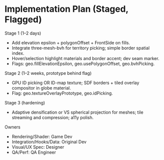 # Implementation Plan (Staged, Flagged)

Stage 1 (1–2 days)
- Add elevation epsilon + polygonOffset + FrontSide on fills.
- Integrate three-mesh-bvh for territory picking; simple border spatial index.
- Hover/selection highlight materials and border accent; dev seam marker.
- Flags: geo.fillElevationEpsilon, geo.usePolygonOffset, geo.bvhPicking.

Stage 2 (1–2 weeks, prototype behind flag)
- GPU ID picking OR ID-map texture; SDF borders + tiled overlay compositor in globe material.
- Flag: geo.textureOverlayPrototype, geo.idPicking.

Stage 3 (hardening)
- Adaptive densification or VS spherical projection for meshes; tile streaming and compression; a11y polish.

Owners
- Rendering/Shader: Game Dev
- Integration/Hooks/Data: Original Dev
- Visual/UX Spec: Designer
- QA/Perf: QA Engineer
